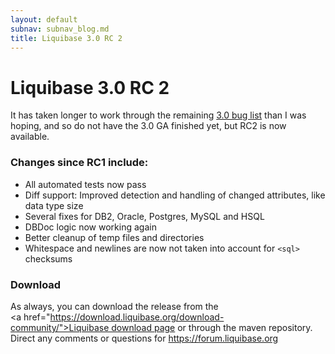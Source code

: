 ```yaml
---
layout: default
subnav: subnav_blog.md
title: Liquibase 3.0 RC 2
---
```

# Liquibase 3.0 RC 2

It has taken longer to work through the remaining <a href="https://liquibase.jira.com/browse/CORE-902?jql=project%20%3D%20CORE%20AND%20fixVersion%20%3D%20%223.0.0%22%20AND%20resolution%20%3D%20Unresolved%20ORDER%20BY%20due%20ASC%2C%20priority%20DESC%2C%20created%20ASC">3.0 bug list</a> than I was hoping, and so do not have the 3.0 GA finished yet, but RC2 is now available.


### Changes since RC1 include:


- All automated tests now pass
- Diff support: Improved detection and handling of changed attributes, like data type size
- Several fixes for DB2, Oracle, Postgres, MySQL and HSQL
- DBDoc logic now working again
- Better cleanup of temp files and directories
- Whitespace and newlines are now not taken into account for `<sql>` checksums



### Download



As always, you can download the release from the <a href="https://download.liquibase.org/download-community/">Liquibase download page</a> or through the maven repository. Direct any comments or questions for <a href="https://forum.liquibase.org/">https://forum.liquibase.org</a>
